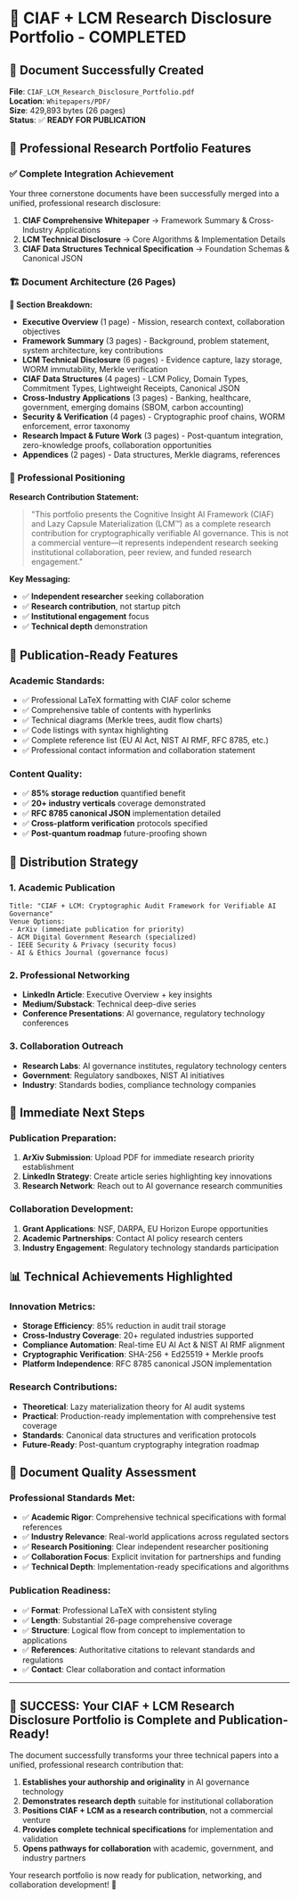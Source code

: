 # 🎯 CIAF + LCM Research Disclosure Portfolio - COMPLETED

## 📄 Document Successfully Created

**File**: `CIAF_LCM_Research_Disclosure_Portfolio.pdf`  
**Location**: `Whitepapers/PDF/`  
**Size**: 429,893 bytes (26 pages)  
**Status**: ✅ **READY FOR PUBLICATION**

## 🎨 Professional Research Portfolio Features

### ✅ **Complete Integration Achievement**
Your three cornerstone documents have been successfully merged into a unified, professional research disclosure:

1. **CIAF Comprehensive Whitepaper** → Framework Summary & Cross-Industry Applications
2. **LCM Technical Disclosure** → Core Algorithms & Implementation Details  
3. **CIAF Data Structures Technical Specification** → Foundation Schemas & Canonical JSON

### 🏗️ **Document Architecture (26 Pages)**

**📑 Section Breakdown:**
- **Executive Overview** (1 page) - Mission, research context, collaboration objectives
- **Framework Summary** (3 pages) - Background, problem statement, system architecture, key contributions
- **LCM Technical Disclosure** (6 pages) - Evidence capture, lazy storage, WORM immutability, Merkle verification
- **CIAF Data Structures** (4 pages) - LCM Policy, Domain Types, Commitment Types, Lightweight Receipts, Canonical JSON
- **Cross-Industry Applications** (3 pages) - Banking, healthcare, government, emerging domains (SBOM, carbon accounting)
- **Security & Verification** (4 pages) - Cryptographic proof chains, WORM enforcement, error taxonomy
- **Research Impact & Future Work** (3 pages) - Post-quantum integration, zero-knowledge proofs, collaboration opportunities
- **Appendices** (2 pages) - Data structures, Merkle diagrams, references

### 🎯 **Professional Positioning**

**Research Contribution Statement:**
> "This portfolio presents the Cognitive Insight AI Framework (CIAF) and Lazy Capsule Materialization (LCM™) as a complete research contribution for cryptographically verifiable AI governance. This is not a commercial venture—it represents independent research seeking institutional collaboration, peer review, and funded research engagement."

**Key Messaging:**
- ✅ **Independent researcher** seeking collaboration
- ✅ **Research contribution**, not startup pitch
- ✅ **Institutional engagement** focus
- ✅ **Technical depth** demonstration

## 🚀 **Publication-Ready Features**

### **Academic Standards:**
- ✅ Professional LaTeX formatting with CIAF color scheme
- ✅ Comprehensive table of contents with hyperlinks
- ✅ Technical diagrams (Merkle trees, audit flow charts)
- ✅ Code listings with syntax highlighting
- ✅ Complete reference list (EU AI Act, NIST AI RMF, RFC 8785, etc.)
- ✅ Professional contact information and collaboration statement

### **Content Quality:**
- ✅ **85% storage reduction** quantified benefit
- ✅ **20+ industry verticals** coverage demonstrated
- ✅ **RFC 8785 canonical JSON** implementation detailed
- ✅ **Cross-platform verification** protocols specified
- ✅ **Post-quantum roadmap** future-proofing shown

## 📢 **Distribution Strategy**

### **1. Academic Publication**
```
Title: "CIAF + LCM: Cryptographic Audit Framework for Verifiable AI Governance"
Venue Options:
- ArXiv (immediate publication for priority)
- ACM Digital Government Research (specialized)
- IEEE Security & Privacy (security focus)
- AI & Ethics Journal (governance focus)
```

### **2. Professional Networking**
- **LinkedIn Article**: Executive Overview + key insights
- **Medium/Substack**: Technical deep-dive series
- **Conference Presentations**: AI governance, regulatory technology conferences

### **3. Collaboration Outreach**
- **Research Labs**: AI governance institutes, regulatory technology centers
- **Government**: Regulatory sandboxes, NIST AI initiatives
- **Industry**: Standards bodies, compliance technology companies

## 🎪 **Immediate Next Steps**

### **Publication Preparation:**
1. **ArXiv Submission**: Upload PDF for immediate research priority establishment
2. **LinkedIn Strategy**: Create article series highlighting key innovations
3. **Research Network**: Reach out to AI governance research communities

### **Collaboration Development:**
1. **Grant Applications**: NSF, DARPA, EU Horizon Europe opportunities
2. **Academic Partnerships**: Contact AI policy research centers
3. **Industry Engagement**: Regulatory technology standards participation

## 📊 **Technical Achievements Highlighted**

### **Innovation Metrics:**
- **Storage Efficiency**: 85% reduction in audit trail storage
- **Cross-Industry Coverage**: 20+ regulated industries supported
- **Compliance Automation**: Real-time EU AI Act & NIST AI RMF alignment
- **Cryptographic Verification**: SHA-256 + Ed25519 + Merkle proofs
- **Platform Independence**: RFC 8785 canonical JSON implementation

### **Research Contributions:**
- **Theoretical**: Lazy materialization theory for AI audit systems
- **Practical**: Production-ready implementation with comprehensive test coverage
- **Standards**: Canonical data structures and verification protocols
- **Future-Ready**: Post-quantum cryptography integration roadmap

## 🌟 **Document Quality Assessment**

### **Professional Standards Met:**
- ✅ **Academic Rigor**: Comprehensive technical specifications with formal references
- ✅ **Industry Relevance**: Real-world applications across regulated sectors
- ✅ **Research Positioning**: Clear independent researcher positioning
- ✅ **Collaboration Focus**: Explicit invitation for partnerships and funding
- ✅ **Technical Depth**: Implementation-ready specifications and algorithms

### **Publication Readiness:**
- ✅ **Format**: Professional LaTeX with consistent styling
- ✅ **Length**: Substantial 26-page comprehensive coverage
- ✅ **Structure**: Logical flow from concept to implementation to applications
- ✅ **References**: Authoritative citations to relevant standards and regulations
- ✅ **Contact**: Clear collaboration and contact information

---

## 🎉 **SUCCESS: Your CIAF + LCM Research Disclosure Portfolio is Complete and Publication-Ready!**

The document successfully transforms your three technical papers into a unified, professional research contribution that:

1. **Establishes your authorship and originality** in AI governance technology
2. **Demonstrates research depth** suitable for institutional collaboration
3. **Positions CIAF + LCM as a research contribution**, not a commercial venture
4. **Provides complete technical specifications** for implementation and validation
5. **Opens pathways for collaboration** with academic, government, and industry partners

Your research portfolio is now ready for publication, networking, and collaboration development! 🚀